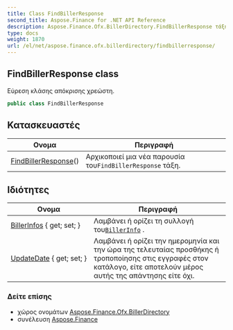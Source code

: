 ```yaml
---
title: Class FindBillerResponse
second_title: Aspose.Finance for .NET API Reference
description: Aspose.Finance.Ofx.BillerDirectory.FindBillerResponse τάξη. Εύρεση κλάσης απόκρισης χρεώστη.
type: docs
weight: 1870
url: /el/net/aspose.finance.ofx.billerdirectory/findbillerresponse/
---
```

## FindBillerResponse class

Εύρεση κλάσης απόκρισης χρεώστη.

```csharp
public class FindBillerResponse
```

## Κατασκευαστές

| Ονομα | Περιγραφή |
| --- | --- |
| [FindBillerResponse](findbillerresponse/)() | Αρχικοποιεί μια νέα παρουσία του`FindBillerResponse` τάξη. |

## Ιδιότητες

| Ονομα | Περιγραφή |
| --- | --- |
| [BillerInfos](../../aspose.finance.ofx.billerdirectory/findbillerresponse/billerinfos/) { get; set; } | Λαμβάνει ή ορίζει τη συλλογή του[`BillerInfo`](../billerinfo/) . |
| [UpdateDate](../../aspose.finance.ofx.billerdirectory/findbillerresponse/updatedate/) { get; set; } | Λαμβάνει ή ορίζει την ημερομηνία και την ώρα της τελευταίας προσθήκης ή τροποποίησης στις εγγραφές στον κατάλογο, είτε αποτελούν μέρος αυτής της απάντησης είτε όχι. |

### Δείτε επίσης

* χώρος ονομάτων [Aspose.Finance.Ofx.BillerDirectory](../../aspose.finance.ofx.billerdirectory/)
* συνέλευση [Aspose.Finance](../../)


